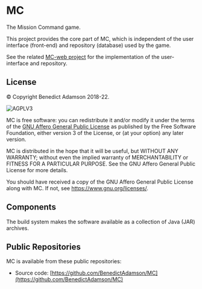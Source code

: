 # MC
The Mission Command game.

This project provides the core part of MC,
which is independent of the user interface (front-end) and repository (database)
used by the game.

See the related [MC-web project](https://github.com/BenedictAdamson/MC])
for the implementation of the user-interface and repository.

## License

© Copyright Benedict Adamson 2018-22.
 
![AGPLV3](https://www.gnu.org/graphics/agplv3-with-text-162x68.png)

MC is free software: you can redistribute it and/or modify
it under the terms of the
[GNU Affero General Public License](https://www.gnu.org/licenses/agpl.html)
as published by the Free Software Foundation, either version 3 of the License, or
(at your option) any later version.

MC is distributed in the hope that it will be useful,
but WITHOUT ANY WARRANTY; without even the implied warranty of
MERCHANTABILITY or FITNESS FOR A PARTICULAR PURPOSE.  See the
GNU Affero General Public License for more details.

You should have received a copy of the GNU Affero General Public License
along with MC.  If not, see <https://www.gnu.org/licenses/>.

## Components

The build system makes the software available as a collection of Java (JAR) archives.

## Public Repositories

MC is available from these public repositories:
* Source code: [https://github.com/BenedictAdamson/MC](https://github.com/BenedictAdamson/MC)
